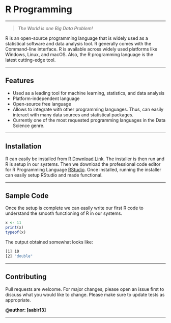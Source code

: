 # R Programming
---

> _The World is one Big Data Problem!_

R is an open-source programming language that is widely used as a statistical software and data analysis tool. R generally comes with the Command-line interface. R is available across widely used platforms like Windows, Linux, and macOS. Also, the R programming language is the latest cutting-edge tool.

---

## Features

- Used as a leading tool for machine learning, statistics, and data analysis
- Platform-independent language
- Open-source free language
- Allows to integrate with other programming languages. Thus, can easily interact with many data sources and statistical packages.
- Currently one of the most requested programming languages in the Data Science genre.

---

## Installation
R can easily be installed from [R Download Link]. The installer is then run and R is setup in our systems.
Then we download the professional code editor for R Programming Language [RStudio]. Once installed, running the installer can easily setup RStudio and made functional. 

---

## Sample Code
Once the setup is complete we can easily write our first R code to understand the smooth functioning of R in our systems.
```r
x <- 11
print(x)
typeof(x)
```
The output obtained somewhat looks like:

```bash
[1] 10
[2] "double"
```

---

## Contributing
Pull requests are welcome. For major changes, please open an issue first to discuss what you would like to change.
Please make sure to update tests as appropriate.

**@author: [aabir13]**

---
   [R Download Link]: <https://cran.r-project.org/>
   [RStudio]: <https://www.rstudio.com/products/rstudio/download/>
   [parvbhargava]: <https://github.com/parvbhargava>

